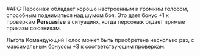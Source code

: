 #APG
Персонаж обладает хорошо настроенным и громким голосом, способным подниматься над шумом боя. Это дает бонус +1 к проверкам **Persuasive** в ситуациях, когда персонаж отдает прямые приказы союзникам. 

Льгота Командующий Голос может быть приобретена несколько раз, с максимальным бонусом +3 к соответствующим проверкам. 